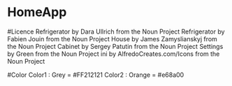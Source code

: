 # HomeApp
#Licence
    Refrigerator by Dara Ullrich from the Noun Project
    Refrigerator by Fabien Jouin from the Noun Project
    House by James Zamyslianskyj from the Noun Project
    Cabinet by Sergey Patutin from the Noun Project
    Settings by  Green from the Noun Project
    ini by AlfredoCreates.com/Icons from the Noun Project


#Color
    Color1 : Grey   = #FF212121
    Color2 : Orange = #e68a00
